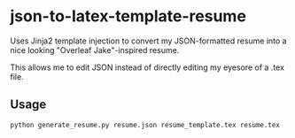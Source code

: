 # json-to-latex-template-resume

Uses Jinja2 template injection to convert my JSON-formatted resume into a nice looking "Overleaf Jake"-inspired resume.

This allows me to edit JSON instead of directly editing my eyesore of a .tex file.

## Usage

```bash
python generate_resume.py resume.json resume_template.tex resume.tex
```
